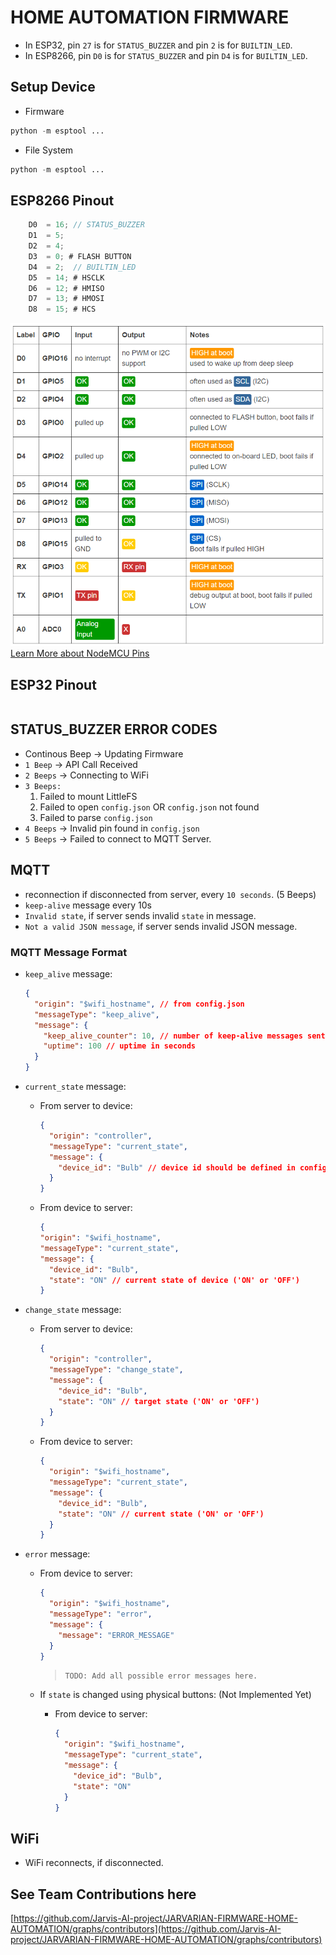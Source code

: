 # HOME AUTOMATION FIRMWARE

- In ESP32, pin `27` is for `STATUS_BUZZER` and pin `2` is for `BUILTIN_LED`.
- In ESP8266, pin `D0` is for `STATUS_BUZZER` and pin `D4` is for `BUILTIN_LED`.

## Setup Device

- Firmware

```python
python -m esptool ...
```

- File System

```python
python -m esptool ...
```

## ESP8266 Pinout

```c
    D0  = 16; // STATUS_BUZZER
    D1  = 5;
    D2  = 4;
    D3  = 0; # FLASH BUTTON
    D4  = 2;  // BUILTIN_LED
    D5  = 14; # HSCLK
    D6  = 12; # HMISO
    D7  = 13; # HMOSI
    D8  = 15; # HCS
```

![NodeMCU Pinout](extras/pinout_diagrams/esp8266-nodemcu/pinout.png)
[Learn More about NodeMCU Pins](https://randomnerdtutorials.com/esp8266-pinout-reference-gpios/)

## ESP32 Pinout

```c

```

## STATUS_BUZZER ERROR CODES

- Continous Beep -> Updating Firmware
- `1 Beep` -> API Call Received
- `2 Beeps` -> Connecting to WiFi
- `3 Beeps:`
  1. Failed to mount LittleFS
  2. Failed to open `config.json` OR `config.json` not found
  3. Failed to parse `config.json`
- `4 Beeps` -> Invalid pin found in `config.json`
- `5 Beeps` -> Failed to connect to MQTT Server.

## MQTT

- reconnection if disconnected from server, every `10 seconds`. (5 Beeps)
- `keep-alive` message every 10s
- `Invalid state`, if server sends invalid `state` in message.
- `Not a valid JSON message`, if server sends invalid JSON message.

### MQTT Message Format

- `keep_alive` message:

  ```json
  {
    "origin": "$wifi_hostname", // from config.json
    "messageType": "keep_alive",
    "message": {
      "keep_alive_counter": 10, // number of keep-alive messages sent from last reboot (starting from 1)
      "uptime": 100 // uptime in seconds
    }
  }
  ```

- `current_state` message:

  - From server to device:

    ```json
    {
      "origin": "controller",
      "messageType": "current_state",
      "message": {
        "device_id": "Bulb" // device id should be defined in config.json (case sensitive)
      }
    }
    ```

  - From device to server:

    ```json
    {
    "origin": "$wifi_hostname",
    "messageType": "current_state",
    "message": {
      "device_id": "Bulb",
      "state": "ON" // current state of device ('ON' or 'OFF')
    }
    ```

- `change_state` message:

  - From server to device:

    ```json
    {
      "origin": "controller",
      "messageType": "change_state",
      "message": {
        "device_id": "Bulb",
        "state": "ON" // target state ('ON' or 'OFF')
      }
    }
    ```

  - From device to server:

    ```json
    {
      "origin": "$wifi_hostname",
      "messageType": "current_state",
      "message": {
        "device_id": "Bulb",
        "state": "ON" // current state ('ON' or 'OFF')
      }
    }
    ```

- `error` message:

  - From device to server:

    ```json
    {
      "origin": "$wifi_hostname",
      "messageType": "error",
      "message": {
        "message": "ERROR_MESSAGE"
      }
    }
    ```

    > `TODO: Add all possible error messages here.`
    >
  - If `state` is changed using physical buttons: (Not Implemented Yet)

    - From device to server:

      ```json
      {
        "origin": "$wifi_hostname",
        "messageType": "current_state",
        "message": {
          "device_id": "Bulb",
          "state": "ON"
        }
      }
      ```

## WiFi

- WiFi reconnects, if disconnected.

## See Team Contributions here

[https://github.com/Jarvis-AI-project/JARVARIAN-FIRMWARE-HOME-AUTOMATION/graphs/contributors](https://github.com/Jarvis-AI-project/JARVARIAN-FIRMWARE-HOME-AUTOMATION/graphs/contributors)
